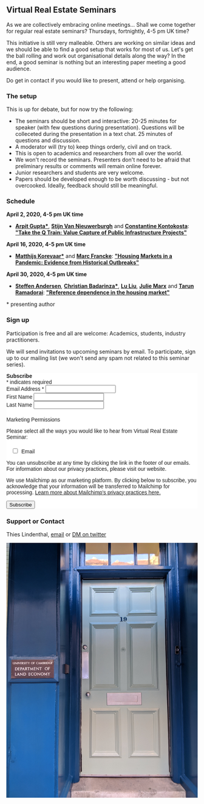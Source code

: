 ## Virtual Real Estate Seminars

As we are collectively embracing online meetings... Shall we come together for regular real estate seminars? Thursdays, fortnightly, 4-5 pm UK time?

This initiative is still very malleable. Others are working on similar ideas and we should be able to find a good setup that works for most of us. Let's get the ball rolling and work out organisational details along the way? In the end, a good seminar is nothing but an interesting paper meeting a good audience.

Do get in contact if you would like to present, attend or help organising. 

### The setup

This is up for debate, but for now try the following:

- The seminars should be short and interactive: 20-25 minutes for speaker (with few questions during presentation). Questions will be colleceted during the presentation in a text chat. 25 minutes of questions and discussion. 
- A moderator will (try to) keep things orderly, civil and on track.
- This is open to academics and researchers from all over the world.
- We won't record the seminars. Presenters don't need to be afraid that preliminary results or comments will remain online forever.
- Junior researchers and students are very welcome. 
- Papers should be developed enough to be worth discussing - but not overcooked. Ideally, feedback should still be meaningful.

### Schedule

**April 2, 2020, 4-5 pm UK time**

- **[Arpit Gupta*](https://www.stern.nyu.edu/faculty/bio/arpit-gupta)**, **[Stijn Van Nieuwerburgh](http://people.stern.nyu.edu/svnieuwe/)** and **[Constantine Kontokosta](https://engineering.nyu.edu/faculty/constantine-kontokosta)**: **["Take the Q Train: Value Capture of Public Infrastructure Projects"](https://www.nber.org/papers/w26789)**

**April 16, 2020, 4-5 pm UK time**

- **[Matthijs Korevaar*](https://sites.google.com/view/matthijskorevaar/home)** and **[Marc Francke](https://www.uva.nl/en/profile/f/r/m.k.francke/m.k.francke.html?cb)**: **["Housing Markets in a Pandemic: Evidence from Historical Outbreaks"](https://papers.ssrn.com/sol3/papers.cfm?abstract_id=3566909)**

**April 30, 2020, 4-5 pm UK time**

- **[Steffen Andersen](https://www.cbs.dk/en/research/departments-and-centres/department-of-finance/staff/sanfi)**, **[Christian Badarinza*](http://www.badarinza.net/)**, **[Lu Liu](https://www.imperial.ac.uk/people/l.liu16)**, **[Julie Marx](https://www.cbs.dk/en/research/departments-and-centres/department-of-finance/staff/phd-fellow)** and **[Tarun Ramadorai](http://www.tarunramadorai.com/)**: **["Reference dependence in the housing market"](https://papers.ssrn.com/sol3/papers.cfm?abstract_id=3396506)**


\* presenting author

### Sign up

Participation is free and all are welcome: Academics, students, industry practitioners.

We will send invitations to upcoming seminars by email. To participate, sign up to our mailing list (we won't send any spam not related to this seminar series).

<!-- Begin Mailchimp Signup Form -->
<link href="//cdn-images.mailchimp.com/embedcode/classic-10_7.css" rel="stylesheet" type="text/css">
<style type="text/css">
	#mc_embed_signup{background:#fff; clear:left; font:14px Helvetica,Arial,sans-serif; }
	/* Add your own Mailchimp form style overrides in your site stylesheet or in this style block.
	   We recommend moving this block and the preceding CSS link to the HEAD of your HTML file. */
</style>
<style type="text/css">
	#mc-embedded-subscribe-form input[type=checkbox]{display: inline; width: auto;margin-right: 10px;}
	#mergeRow-gdpr {margin-top: 20px;}
	#mergeRow-gdpr fieldset label {font-weight: normal;}
	#mc-embedded-subscribe-form .mc_fieldset{border:none;min-height: 0px;padding-bottom:0px;}
</style>
<div id="mc_embed_signup">
<form action="https://cam.us19.list-manage.com/subscribe/post?u=eac59a7c36910d57f484e2eb8&amp;id=45f9af550f" method="post" id="mc-embedded-subscribe-form" name="mc-embedded-subscribe-form" class="validate" target="_blank" novalidate>
    <div id="mc_embed_signup_scroll">
	<b>Subscribe</b>
<div class="indicates-required"><span class="asterisk">*</span> indicates required</div>
<div class="mc-field-group">
	<label for="mce-EMAIL">Email Address  <span class="asterisk">*</span>
</label>
	<input type="email" value="" name="EMAIL" class="required email" id="mce-EMAIL">
</div>
<div class="mc-field-group">
	<label for="mce-FNAME">First Name </label>
	<input type="text" value="" name="FNAME" class="" id="mce-FNAME">
</div>
<div class="mc-field-group">
	<label for="mce-LNAME">Last Name </label>
	<input type="text" value="" name="LNAME" class="" id="mce-LNAME">
</div>
<div id="mergeRow-gdpr" class="mergeRow gdpr-mergeRow content__gdprBlock mc-field-group">
    <div class="content__gdpr">
        <label>Marketing Permissions</label>
        <p>Please select all the ways you would like to hear from Virtual Real Estate Seminar:</p>
        <fieldset class="mc_fieldset gdprRequired mc-field-group" name="interestgroup_field">
		<label class="checkbox subfield" for="gdpr_54522"><input type="checkbox" id="gdpr_54522" name="gdpr[54522]" value="Y" class="av-checkbox "><span>Email</span> </label>
        </fieldset>
        <p>You can unsubscribe at any time by clicking the link in the footer of our emails. For information about our privacy practices, please visit our website.</p>
    </div>
    <div class="content__gdprLegal">
        <p>We use Mailchimp as our marketing platform. By clicking below to subscribe, you acknowledge that your information will be transferred to Mailchimp for processing. <a href="https://mailchimp.com/legal/" target="_blank">Learn more about Mailchimp's privacy practices here.</a></p>
    </div>
</div>
	<div id="mce-responses" class="clear">
		<div class="response" id="mce-error-response" style="display:none"></div>
		<div class="response" id="mce-success-response" style="display:none"></div>
	</div>    <!-- real people should not fill this in and expect good things - do not remove this or risk form bot signups-->
    <div style="position: absolute; left: -5000px;" aria-hidden="true"><input type="text" name="b_eac59a7c36910d57f484e2eb8_45f9af550f" tabindex="-1" value=""></div>
    <div class="clear"><input type="submit" value="Subscribe" name="subscribe" id="mc-embedded-subscribe" class="button"></div>
    </div>
</form>
</div>
<script type='text/javascript' src='//s3.amazonaws.com/downloads.mailchimp.com/js/mc-validate.js'></script><script type='text/javascript'>(function($) {window.fnames = new Array(); window.ftypes = new Array();fnames[0]='EMAIL';ftypes[0]='email';fnames[1]='FNAME';ftypes[1]='text';fnames[2]='LNAME';ftypes[2]='text';}(jQuery));var $mcj = jQuery.noConflict(true);</script>
<!--End mc_embed_signup-->


### Support or Contact

Thies Lindenthal, [email](mailto:htl24@cam.ac.uk) or [DM on twitter](https://twitter.com/thieslindenthal)

![LE Image](IMG_20191118_092700.jpg)
